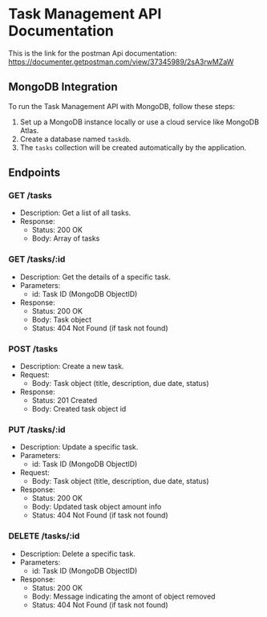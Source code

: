# Task Management API Documentation
This is the link for the postman Api documentation:
https://documenter.getpostman.com/view/37345989/2sA3rwMZaW

## MongoDB Integration

To run the Task Management API with MongoDB, follow these steps:

1. Set up a MongoDB instance locally or use a cloud service like MongoDB Atlas.
2. Create a database named `taskdb`.
3. The `tasks` collection will be created automatically by the application.

## Endpoints

### GET /tasks
- Description: Get a list of all tasks.
- Response:
  - Status: 200 OK
  - Body: Array of tasks

### GET /tasks/:id
- Description: Get the details of a specific task.
- Parameters:
  - id: Task ID (MongoDB ObjectID)
- Response:
  - Status: 200 OK
  - Body: Task object
  - Status: 404 Not Found (if task not found)

### POST /tasks
- Description: Create a new task.
- Request:
  - Body: Task object (title, description, due date, status)
- Response:
  - Status: 201 Created
  - Body: Created task object id

### PUT /tasks/:id
- Description: Update a specific task.
- Parameters:
  - id: Task ID (MongoDB ObjectID)
- Request:
  - Body: Task object (title, description, due date, status)
- Response:
  - Status: 200 OK
  - Body: Updated task object amount info 
  - Status: 404 Not Found (if task not found)

### DELETE /tasks/:id
- Description: Delete a specific task.
- Parameters:
  - id: Task ID (MongoDB ObjectID)
- Response:
  - Status: 200 OK
  - Body: Message indicating the amont of object removed
  - Status: 404 Not Found (if task not found)
